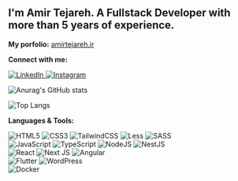 ## I'm Amir Tejareh. A Fullstack Developer with more than 5 years of experience.

<strong>My porfolio:</strong>
 [amirtejareh.ir](https://amirtejareh.ir/)

<strong>Connect with me:</strong>

<a href="https://www.linkedin.com/in/amirtejareh" rel="nofollow">
<img src="https://img.shields.io/badge/linkedin-%230077B5.svg?style=for-the-badge&logo=linkedin&logoColor=white" alt="LinkedIn" style="max-width: 100%;">
</a>

<a href="https://www.instagram.com/bluedev.agency" rel="nofollow">
<img src="https://img.shields.io/badge/Instagram-%23E4405F.svg?style=for-the-badge&logo=Instagram&logoColor=white" alt="Instagram" style="max-width: 100%;">
</a> <br/>

![Anurag's GitHub stats](https://github-readme-stats.vercel.app/api?username=amirtejareh&show_icons=true&theme=radical)

![Top Langs](https://github-readme-stats.vercel.app/api/top-langs/?username=amirtejareh&layout=compact&theme=radical)

<strong>Languages & Tools:</strong>

![HTML5](https://img.shields.io/badge/html5-%23E34F26.svg?style=for-the-badge&logo=html5&logoColor=white)
![CSS3](https://img.shields.io/badge/css3-%231572B6.svg?style=for-the-badge&logo=css3&logoColor=white)
![TailwindCSS](https://img.shields.io/badge/tailwindcss-%2338B2AC.svg?style=for-the-badge&logo=tailwind-css&logoColor=white)
![Less](https://img.shields.io/badge/less-2B4C80?style=for-the-badge&logo=less&logoColor=white)
![SASS](https://img.shields.io/badge/SASS-hotpink.svg?style=for-the-badge&logo=SASS&logoColor=white) <br/>
![JavaScript](https://img.shields.io/badge/javascript-%23323330.svg?style=for-the-badge&logo=javascript&logoColor=%23F7DF1E)
![TypeScript](https://img.shields.io/badge/typescript-%23007ACC.svg?style=for-the-badge&logo=typescript&logoColor=white)
![NodeJS](https://img.shields.io/badge/node.js-6DA55F?style=for-the-badge&logo=node.js&logoColor=white) 
![NestJS](https://img.shields.io/badge/nestjs-%23E0234E.svg?style=for-the-badge&logo=nestjs&logoColor=white) <br/>
![React](https://img.shields.io/badge/react-%2320232a.svg?style=for-the-badge&logo=react&logoColor=%2361DAFB)
![Next JS](https://img.shields.io/badge/Next-black?style=for-the-badge&logo=next.js&logoColor=white)
![Angular](https://img.shields.io/badge/angular-%23DD0031.svg?style=for-the-badge&logo=angular&logoColor=white) <br/>
![Flutter](https://img.shields.io/badge/Flutter-%2302569B.svg?style=for-the-badge&logo=Flutter&logoColor=white)
![WordPress](https://img.shields.io/badge/WordPress-%23117AC9.svg?style=for-the-badge&logo=WordPress&logoColor=white) <br/>
![Docker](https://img.shields.io/badge/docker-%230db7ed.svg?style=for-the-badge&logo=docker&logoColor=white)


